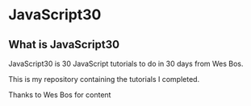 # JavaScript30

## What is JavaScript30
JavaScript30 is 30 JavaScript tutorials to do in 30 days from Wes Bos.

This is my repository containing the tutorials I completed.

Thanks to Wes Bos for content
